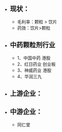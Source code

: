 - ## 现状：
	- 毛利率：颗粒 > 饮片
	- 药效：饮片>颗粒
- ## 中药颗粒剂行业
	- 1、中国中药   港股
	- 2、红日药业 创业板
	- 3、神威药业  港股
	- 4、华润三九
- ## 上游企业：
- ## 中游企业：
	- 同仁堂